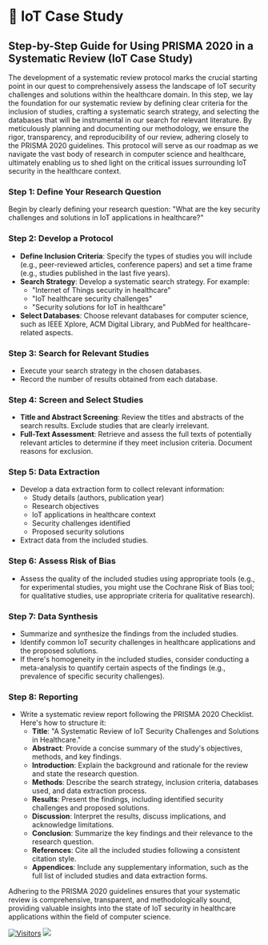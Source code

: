 # 🤖 IoT Case Study

## Step-by-Step Guide for Using PRISMA 2020 in a Systematic Review (IoT Case Study)

The development of a systematic review protocol marks the crucial starting point in our quest to comprehensively assess the landscape of IoT security challenges and solutions within the healthcare domain. In this step, we lay the foundation for our systematic review by defining clear criteria for the inclusion of studies, crafting a systematic search strategy, and selecting the databases that will be instrumental in our search for relevant literature. By meticulously planning and documenting our methodology, we ensure the rigor, transparency, and reproducibility of our review, adhering closely to the PRISMA 2020 guidelines. This protocol will serve as our roadmap as we navigate the vast body of research in computer science and healthcare, ultimately enabling us to shed light on the critical issues surrounding IoT security in the healthcare context.

### **Step 1: Define Your Research Question**

Begin by clearly defining your research question: "What are the key security challenges and solutions in IoT applications in healthcare?"

### **Step 2: Develop a Protocol**

* **Define Inclusion Criteria**: Specify the types of studies you will include (e.g., peer-reviewed articles, conference papers) and set a time frame (e.g., studies published in the last five years).
* **Search Strategy**: Develop a systematic search strategy. For example:
  * "Internet of Things security in healthcare"
  * "IoT healthcare security challenges"
  * "Security solutions for IoT in healthcare"
* **Select Databases**: Choose relevant databases for computer science, such as IEEE Xplore, ACM Digital Library, and PubMed for healthcare-related aspects.

### **Step 3: Search for Relevant Studies**

* Execute your search strategy in the chosen databases.
* Record the number of results obtained from each database.

### **Step 4: Screen and Select Studies**

* **Title and Abstract Screening**: Review the titles and abstracts of the search results. Exclude studies that are clearly irrelevant.
* **Full-Text Assessment**: Retrieve and assess the full texts of potentially relevant articles to determine if they meet inclusion criteria. Document reasons for exclusion.

### **Step 5: Data Extraction**

* Develop a data extraction form to collect relevant information:
  * Study details (authors, publication year)
  * Research objectives
  * IoT applications in healthcare context
  * Security challenges identified
  * Proposed security solutions
* Extract data from the included studies.

### **Step 6: Assess Risk of Bias**

* Assess the quality of the included studies using appropriate tools (e.g., for experimental studies, you might use the Cochrane Risk of Bias tool; for qualitative studies, use appropriate criteria for qualitative research).

### **Step 7: Data Synthesis**

* Summarize and synthesize the findings from the included studies.
* Identify common IoT security challenges in healthcare applications and the proposed solutions.
* If there's homogeneity in the included studies, consider conducting a meta-analysis to quantify certain aspects of the findings (e.g., prevalence of specific security challenges).

### **Step 8: Reporting**

* Write a systematic review report following the PRISMA 2020 Checklist. Here's how to structure it:
  * **Title**: "A Systematic Review of IoT Security Challenges and Solutions in Healthcare."
  * **Abstract**: Provide a concise summary of the study's objectives, methods, and key findings.
  * **Introduction**: Explain the background and rationale for the review and state the research question.
  * **Methods**: Describe the search strategy, inclusion criteria, databases used, and data extraction process.
  * **Results**: Present the findings, including identified security challenges and proposed solutions.
  * **Discussion**: Interpret the results, discuss implications, and acknowledge limitations.
  * **Conclusion**: Summarize the key findings and their relevance to the research question.
  * **References**: Cite all the included studies following a consistent citation style.
  * **Appendices**: Include any supplementary information, such as the full list of included studies and data extraction forms.

Adhering to the PRISMA 2020 guidelines ensures that your systematic review is comprehensive, transparent, and methodologically sound, providing valuable insights into the state of IoT security in healthcare applications within the field of computer science.

[![Visitors](https://api.visitorbadge.io/api/visitors?path=https%3A%2F%2Fgithub.com%2Fdrshahizan\&labelColor=%23697689\&countColor=%23555555\&style=plastic)](https://visitorbadge.io/status?path=https%3A%2F%2Fgithub.com%2Fdrshahizan) ![](https://hit.yhype.me/github/profile?user\_id=81284918)
